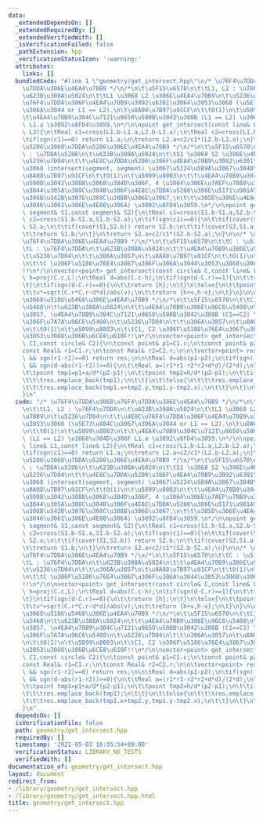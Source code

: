 ```yaml
---
data:
  _extendedDependsOn: []
  _extendedRequiredBy: []
  _extendedVerifiedWith: []
  _isVerificationFailed: false
  _pathExtension: hpp
  _verificationStatusIcon: ':warning:'
  attributes:
    links: []
  bundledCode: "#line 1 \"geometry/get_intersect.hpp\"\n/* \u76F4\u7DDA\u3068\u76F4\
    \u7DDA\u306E\u4EA4\u70B9 */\n/*\n\t\u5F15\u6570\n\t\tL1, L2 : \u76F4\u7DDA\n\t\
    \u623B\u308A\u5024\n\t\tL1 \u3068 L2 \u306E\u4EA4\u70B9\n\t\u5236\u7D04\n\t\t\u4E8C\
    \u76F4\u7DDA\u306F\u4EA4\u70B9\u3092\u6301\u3064\u3053\u3068 (\u5E73\u884C\u3067\
    \u306A\u3044 or L1 == L2).\n\t\u8A08\u7B97\u91CF\n\t\tO(1)\n\t\u5099\u8003\n\t\
    \t\u4EA4\u70B9\u304C\u7121\u9650\u500B\u3042\u308B (L1 == L2) \u3068\u304D\u306F\
    \ L1.a \u3092\u8FD4\u3059.\n*/\n\npoint get_intersect(const line& L1,const line&\
    \ L2){\n\tReal c1=cross(L1.b-L1.a,L2.b-L2.a);\n\tReal c2=cross(L1.b-L1.a,L1.b-L2.a);\n\
    \tif(sgn(c1)==0) return L1.a;\n\treturn L2.a+c2/c1*(L2.b-L2.a);\n}\n\n/* \u7DDA\
    \u5206\u3068\u7DDA\u5206\u306E\u4EA4\u70B9 */\n/*\n\t\u5F15\u6570\n\t\tS1, S2\
    \ : \u7DDA\u5206\n\t\u623B\u308A\u5024\n\t\tS1 \u3068 S2 \u306E\u4EA4\u70B9\n\t\
    \u5236\u7D04\n\t\t\u4E8C\u7DDA\u5206\u306F\u4EA4\u70B9\u3092\u6301\u3064\u3053\
    \u3068 (intersect(segment, segment) \u3067\u5224\u5B9A\u3067\u304D\u308B).\n\t\
    \u8A08\u7B97\u91CF\n\t\tO(1)\n\t\u5099\u8003\n\t\t\u4EA4\u70B9\u304C\u7121\u9650\
    \u500B\u3042\u308B\u3068\u304D\u306F, 4 \u3064\u306E\u7AEF\u70B9\u306E\u3046\u3061\
    \u3044\u305A\u308C\u304B\u306F\u4E8C\u7DDA\u5206\u306E\u5171\u901A\u90E8\u5206\
    \u306B\u542B\u307E\u308C\u308B\u306E\u3067,\n\t\t\u305D\u306E\u4EA4\u70B9 (\u306E\
    \u3046\u3061\u306E\u4E00\u3064) \u3092\u8FD4\u3059.\n*/\n\npoint get_intersect(const\
    \ segment& S1,const segment& S2){\n\tReal c1=cross(S1.b-S1.a,S2.b-S2.a);\n\tReal\
    \ c2=cross(S1.b-S1.a,S1.b-S2.a);\n\tif(sgn(c1)==0){\n\t\tif(cover(S1,S2.a)) return\
    \ S2.a;\n\t\tif(cover(S1,S2.b)) return S2.b;\n\t\tif(cover(S2,S1.a)) return S1.a;\n\
    \t\treturn S1.b;\n\t}\n\treturn S2.a+c2/c1*(S2.b-S2.a);\n}\n\n/* \u5186\u5468\u3068\
    \u76F4\u7DDA\u306E\u4EA4\u70B9 */\n/*\n\t\u5F15\u6570\n\t\tC : \u5186\u5468\n\t\
    \tL : \u76F4\u7DDA\n\t\u623B\u308A\u5024\n\t\t\u4EA4\u70B9\u306E\u96C6\u5408\n\
    \t\u5236\u7D04\n\t\t\u306A\u3057\n\t\u8A08\u7B97\u91CF\n\t\tO(1)\n\t\u5099\u8003\
    \n\t\tC \u306F\u5186\u76E4\u3067\u306F\u306A\u3044\u3053\u3068\u306B\u6CE8\u610F\
    !!\n*/\n\nvector<point> get_intersect(const circle& C,const line& L){\n\tpoint\
    \ h=proj(C.c,L);\n\tReal d=abs(C.c-h);\n\tif(sgn(d-C.r)==1){\n\t\treturn {};\n\
    \t}\n\tif(sgn(d-C.r)==0){\n\t\treturn {h};\n\t}\n\telse{\n\t\tpoint v=L.b-L.a;\n\
    \t\tv*=sqrt(C.r*C.r-d*d)/abs(v);\n\t\treturn {h+v,h-v};\n\t}\n}\n\n/* \u5186\u5468\
    \u3068\u5186\u5468\u306E\u4EA4\u70B9 */\n/*\n\t\u5F15\u6570\n\t\tC1, C2 : \u5186\
    \u5468\n\t\u623B\u308A\u5024\n\t\t\u4EA4\u70B9\u306E\u96C6\u5408\n\t\t\u305F\u3060\
    \u3057, \u4EA4\u70B9\u304C\u7121\u9650\u500B\u3042\u308B (C1==C2) \u3068\u304D\
    \u306F\u7A7A\u96C6\u5408\n\t\u5236\u7D04\n\t\t\u306A\u3057\n\t\u8A08\u7B97\u91CF\
    \n\t\tO(1)\n\t\u5099\u8003\n\t\tC1, C2 \u306F\u5186\u76E4\u3067\u306F\u306A\u3044\
    \u3053\u3068\u306B\u6CE8\u610F!!\n*/\n\nvector<point> get_intersect(const circle&\
    \ C1,const circle& C2){\n\tconst point& p1=C1.c;\n\tconst point& p2=C2.c;\n\t\
    const Real& r1=C1.r;\n\tconst Real& r2=C2.r;\n\n\tvector<point> res;\n\tif(p1==p2\
    \ && sgn(r1-r2)==0) return res;\n\n\tReal d=abs(p1-p2);\n\tif(sgn((r1+r2)-d)>=0\
    \ && sgn(d-abs(r1-r2))>=0){\n\t\tReal a=(r1*r1-r2*r2+d*d)/(2*d);\n\t\tReal h=sqrt(max(r1*r1-a*a,Real(0)));\n\
    \t\tpoint tmp1=p1+a/d*(p2-p1);\n\t\tpoint tmp2=h/d*(p2-p1);\n\t\tif(sgn(abs(tmp2))==0){\n\
    \t\t\tres.emplace_back(tmp1);\n\t\t}\n\t\telse{\n\t\t\tres.emplace_back(tmp1.x-tmp2.y,tmp1.y+tmp2.x);\n\
    \t\t\tres.emplace_back(tmp1.x+tmp2.y,tmp1.y-tmp2.x);\n\t\t}\n\t}\n\treturn res;\n\
    }\n"
  code: "/* \u76F4\u7DDA\u3068\u76F4\u7DDA\u306E\u4EA4\u70B9 */\n/*\n\t\u5F15\u6570\
    \n\t\tL1, L2 : \u76F4\u7DDA\n\t\u623B\u308A\u5024\n\t\tL1 \u3068 L2 \u306E\u4EA4\
    \u70B9\n\t\u5236\u7D04\n\t\t\u4E8C\u76F4\u7DDA\u306F\u4EA4\u70B9\u3092\u6301\u3064\
    \u3053\u3068 (\u5E73\u884C\u3067\u306A\u3044 or L1 == L2).\n\t\u8A08\u7B97\u91CF\
    \n\t\tO(1)\n\t\u5099\u8003\n\t\t\u4EA4\u70B9\u304C\u7121\u9650\u500B\u3042\u308B\
    \ (L1 == L2) \u3068\u304D\u306F L1.a \u3092\u8FD4\u3059.\n*/\n\npoint get_intersect(const\
    \ line& L1,const line& L2){\n\tReal c1=cross(L1.b-L1.a,L2.b-L2.a);\n\tReal c2=cross(L1.b-L1.a,L1.b-L2.a);\n\
    \tif(sgn(c1)==0) return L1.a;\n\treturn L2.a+c2/c1*(L2.b-L2.a);\n}\n\n/* \u7DDA\
    \u5206\u3068\u7DDA\u5206\u306E\u4EA4\u70B9 */\n/*\n\t\u5F15\u6570\n\t\tS1, S2\
    \ : \u7DDA\u5206\n\t\u623B\u308A\u5024\n\t\tS1 \u3068 S2 \u306E\u4EA4\u70B9\n\t\
    \u5236\u7D04\n\t\t\u4E8C\u7DDA\u5206\u306F\u4EA4\u70B9\u3092\u6301\u3064\u3053\
    \u3068 (intersect(segment, segment) \u3067\u5224\u5B9A\u3067\u304D\u308B).\n\t\
    \u8A08\u7B97\u91CF\n\t\tO(1)\n\t\u5099\u8003\n\t\t\u4EA4\u70B9\u304C\u7121\u9650\
    \u500B\u3042\u308B\u3068\u304D\u306F, 4 \u3064\u306E\u7AEF\u70B9\u306E\u3046\u3061\
    \u3044\u305A\u308C\u304B\u306F\u4E8C\u7DDA\u5206\u306E\u5171\u901A\u90E8\u5206\
    \u306B\u542B\u307E\u308C\u308B\u306E\u3067,\n\t\t\u305D\u306E\u4EA4\u70B9 (\u306E\
    \u3046\u3061\u306E\u4E00\u3064) \u3092\u8FD4\u3059.\n*/\n\npoint get_intersect(const\
    \ segment& S1,const segment& S2){\n\tReal c1=cross(S1.b-S1.a,S2.b-S2.a);\n\tReal\
    \ c2=cross(S1.b-S1.a,S1.b-S2.a);\n\tif(sgn(c1)==0){\n\t\tif(cover(S1,S2.a)) return\
    \ S2.a;\n\t\tif(cover(S1,S2.b)) return S2.b;\n\t\tif(cover(S2,S1.a)) return S1.a;\n\
    \t\treturn S1.b;\n\t}\n\treturn S2.a+c2/c1*(S2.b-S2.a);\n}\n\n/* \u5186\u5468\u3068\
    \u76F4\u7DDA\u306E\u4EA4\u70B9 */\n/*\n\t\u5F15\u6570\n\t\tC : \u5186\u5468\n\t\
    \tL : \u76F4\u7DDA\n\t\u623B\u308A\u5024\n\t\t\u4EA4\u70B9\u306E\u96C6\u5408\n\
    \t\u5236\u7D04\n\t\t\u306A\u3057\n\t\u8A08\u7B97\u91CF\n\t\tO(1)\n\t\u5099\u8003\
    \n\t\tC \u306F\u5186\u76E4\u3067\u306F\u306A\u3044\u3053\u3068\u306B\u6CE8\u610F\
    !!\n*/\n\nvector<point> get_intersect(const circle& C,const line& L){\n\tpoint\
    \ h=proj(C.c,L);\n\tReal d=abs(C.c-h);\n\tif(sgn(d-C.r)==1){\n\t\treturn {};\n\
    \t}\n\tif(sgn(d-C.r)==0){\n\t\treturn {h};\n\t}\n\telse{\n\t\tpoint v=L.b-L.a;\n\
    \t\tv*=sqrt(C.r*C.r-d*d)/abs(v);\n\t\treturn {h+v,h-v};\n\t}\n}\n\n/* \u5186\u5468\
    \u3068\u5186\u5468\u306E\u4EA4\u70B9 */\n/*\n\t\u5F15\u6570\n\t\tC1, C2 : \u5186\
    \u5468\n\t\u623B\u308A\u5024\n\t\t\u4EA4\u70B9\u306E\u96C6\u5408\n\t\t\u305F\u3060\
    \u3057, \u4EA4\u70B9\u304C\u7121\u9650\u500B\u3042\u308B (C1==C2) \u3068\u304D\
    \u306F\u7A7A\u96C6\u5408\n\t\u5236\u7D04\n\t\t\u306A\u3057\n\t\u8A08\u7B97\u91CF\
    \n\t\tO(1)\n\t\u5099\u8003\n\t\tC1, C2 \u306F\u5186\u76E4\u3067\u306F\u306A\u3044\
    \u3053\u3068\u306B\u6CE8\u610F!!\n*/\n\nvector<point> get_intersect(const circle&\
    \ C1,const circle& C2){\n\tconst point& p1=C1.c;\n\tconst point& p2=C2.c;\n\t\
    const Real& r1=C1.r;\n\tconst Real& r2=C2.r;\n\n\tvector<point> res;\n\tif(p1==p2\
    \ && sgn(r1-r2)==0) return res;\n\n\tReal d=abs(p1-p2);\n\tif(sgn((r1+r2)-d)>=0\
    \ && sgn(d-abs(r1-r2))>=0){\n\t\tReal a=(r1*r1-r2*r2+d*d)/(2*d);\n\t\tReal h=sqrt(max(r1*r1-a*a,Real(0)));\n\
    \t\tpoint tmp1=p1+a/d*(p2-p1);\n\t\tpoint tmp2=h/d*(p2-p1);\n\t\tif(sgn(abs(tmp2))==0){\n\
    \t\t\tres.emplace_back(tmp1);\n\t\t}\n\t\telse{\n\t\t\tres.emplace_back(tmp1.x-tmp2.y,tmp1.y+tmp2.x);\n\
    \t\t\tres.emplace_back(tmp1.x+tmp2.y,tmp1.y-tmp2.x);\n\t\t}\n\t}\n\treturn res;\n\
    }\n"
  dependsOn: []
  isVerificationFile: false
  path: geometry/get_intersect.hpp
  requiredBy: []
  timestamp: '2021-05-03 18:35:54+09:00'
  verificationStatus: LIBRARY_NO_TESTS
  verifiedWith: []
documentation_of: geometry/get_intersect.hpp
layout: document
redirect_from:
- /library/geometry/get_intersect.hpp
- /library/geometry/get_intersect.hpp.html
title: geometry/get_intersect.hpp
---
```

